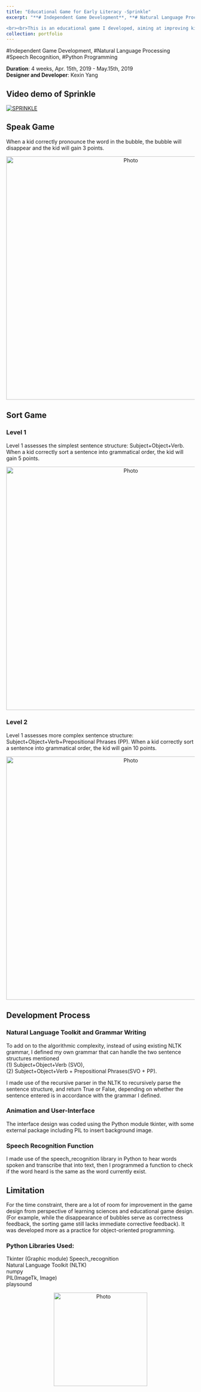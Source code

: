 ```yaml
---
title: "Educational Game for Early Literacy -Sprinkle" 
excerpt: "**# Independent Game Development**, **# Natural Language Processing**,<br> **# Speech Recognition**, **# Python Programming**

<br><br>This is an educational game I developed, aiming at improving kids' early literacy, with gamified activities including pronouncing words and sorting sentences.<br/><img src='https://kexin-yang.github.io/images/Sprinkle/1.png?raw=true' alt='Photo' style='width: 650px;'/>"  
collection: portfolio  
--- 
```

\#Independent Game Development, \#Natural Language Processing<br> 
\#Speech Recognition, \#Python Programming


**Duration**: 4 weeks, Apr. 15th, 2019 - May.15th, 2019 <br>
**Designer and Developer**: Kexin Yang


## Video demo of Sprinkle

[![SPRINKLE](https://kexin-yang.github.io/images/Sprinkle/1playVideo.png?raw=true)](https://youtu.be/MnF4v5ZgdwY "CameraMaster")

## Speak Game

When a kid correctly pronounce the word in the bubble, the bubble will disappear and the kid will gain 3 points.
 <p align="center">
 <img src="https://kexin-yang.github.io/images/Sprinkle/2.png?raw=true" alt="Photo" style="width: 650px;"/>  
</p>

## Sort Game

### Level 1
Level 1 assesses the simplest sentence structure: Subject+Object+Verb. <br>
When a kid correctly sort a sentence into grammatical order, the kid will gain 5 points.

 <p align="center">
 <img src="https://kexin-yang.github.io/images/Sprinkle/3.png?raw=true" alt="Photo" style="width: 650px;"/>  
</p>


### Level 2
Level 1 assesses more complex sentence structure: Subject+Object+Verb+Prepositional Phrases (PP).
When a kid correctly sort a sentence into grammatical order, the kid will gain 10 points.
 <p align="center">
 <img src="https://kexin-yang.github.io/images/Sprinkle/4.png?raw=true" alt="Photo" style="width: 650px;"/>  
</p>


## Development Process

### Natural Language Toolkit and Grammar Writing
To add on to the algorithmic complexity, instead of using existing NLTK grammar, I defined my own grammar that can handle the two sentence structures mentioned<br>
(1) Subject+Object+Verb (SVO), <br>
(2) Subject+Object+Verb + Prepositional Phrases(SVO + PP).  

I made use of the recursive parser in the NLTK to recursively parse the sentence structure, and return True or False, depending on whether the sentence entered is in accordance with the grammar I defined.


### Animation and User-Interface 
The interface design was coded using the Python module tkinter, with some external package including PIL to insert background image.  

### Speech Recognition Function
I made use of the speech_recognition library in Python to hear words spoken and transcribe that into text, then I programmed a function to check if the word heard is the same as the word currently exist. 


## Limitation
For the time constraint, there are a lot of room for improvement in the game design from perspective of learning sciences and educational game design. (For example, while the disappearance of bubbles serve as correctness feedback, the sorting game still lacks immediate corrective feedback). It was developed more as a practice for object-oriented programming.

### Python Libraries Used:
Tkinter (Graphic module)
Speech_recognition  
Natural Language Toolkit (NLTK)  
numpy  
PIL(ImageTk, Image)  
playsound  

<p align="center">
 <img src="https://kexin-yang.github.io/images/Sprinkle/end4.png?raw=true" alt="Photo" style="width: 250px;"/>  
</p>

  




